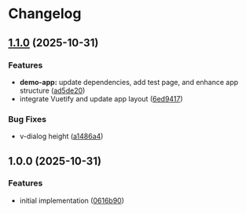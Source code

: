 # Changelog

## [1.1.0](https://github.com/gigerIT/inertia-modal-vuetify/compare/v1.0.0...v1.1.0) (2025-10-31)


### Features

* **demo-app:** update dependencies, add test page, and enhance app structure ([ad5de20](https://github.com/gigerIT/inertia-modal-vuetify/commit/ad5de200d6faf7aa85020a383585d5287cfb7d91))
* integrate Vuetify and update app layout ([6ed9417](https://github.com/gigerIT/inertia-modal-vuetify/commit/6ed9417dbb9f920286f7da86b09637d3f616e2d1))


### Bug Fixes

* v-dialog height ([a1486a4](https://github.com/gigerIT/inertia-modal-vuetify/commit/a1486a4e052e5e01c3469864b766e0c4783802b1))

## 1.0.0 (2025-10-31)


### Features

* initial implementation ([0616b90](https://github.com/gigerIT/inertia-modal-vuetify/commit/0616b90636edd443d9981db274274f0ecac39d83))
